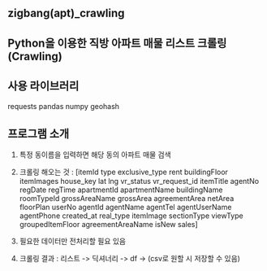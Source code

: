 ## zigbang(apt)_crawling


## Python을 이용한 직방 아파트 매물 리스트 크롤링(Crawling)


## 사용 라이브러리
requests
pandas
numpy
geohash


## 프로그램 소개
1. 특정 동이름을 입력하면 해당 동의 아파트 매물 검색

2. 크롤링 해오는 것 : [itemId type	exclusive_type	rent	buildingFloor	itemImages	house_key	lat	lng	vr_status	vr_request_id	itemTitle	agentNo	regDate	regTime	apartmentId	apartmentName	buildingName	roomTypeId	grossAreaName	grossArea	agreementArea	netArea	floorPlan	userNo	agentId	agentName	agentTel	agentUserName	agentPhone	created_at	real_type	itemImage	sectionType	viewType	groupedItemFloor	agreementAreaName	isNew	sales]

3. 필요한 데이터만 전처리할 필요 있음

4. 크롤링 결과 : 리스트 -> 딕셔너리 -> df -> (csv로 원할 시 저장할 수 있음)
